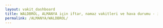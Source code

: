 ```yaml
---
layout: vakit_dashboard
title: WALDBROL, ALMANYA için iftar, namaz vakitleri ve hava durumu - ilçe/eyalet seç
permalink: /ALMANYA/WALDBROL/
---
```


<script type="text/javascript">
  var GLOBAL_COUNTRY = 'ALMANYA';
  var GLOBAL_CITY = 'WALDBROL';
  var GLOBAL_STATE = '';
  var lat = 72;
  var lon = 21;
</script>
